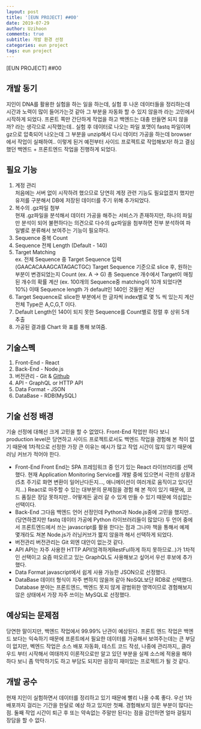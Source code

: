 ```yaml
---
layout: post
title: '[EUN PROJECT] ##00'
date: 2019-07-29
author: Uzihoon
comments: true
subtitle: 개발 환경 선정
categories: eun project
tags: eun project
---
```


[EUN PROJECT] ##00

개발 동기
-----------
지인이 DNA를 활용한 실험을 하는 일을 하는데, 실험 후 나온 데이터들을 정리하는데 시간과 노력이 많이 들어가는것 같아 그 부분을 자동화 할 수 있지 않을까 라는 고민에서 시작하게 되었다.
프론트 쪽만 간단하게 작업을 하고 백엔드는 대충 만들면 되지 않을까? 라는 생각으로 시작했는데.. 실험 후 데이터로 나오는 파일 포맷이 fastq 파일이며 gz으로 압축되어 나오는데 그 부분을 unzip해서 다시 데이터 가공을 하는데 browser에서 작업이 실패하여.. 이렇게 된거 예전부터 사이드 프로젝트로 작업해보자! 하고 결심했던 백엔드 + 프론트엔드 작업을 진행하게 되었다.

필요 기능
-----------
1. 계정 관리<br/>
처음에는 서버 없이 시작하려 했으므로 당연히 계정 관련 기능도 필요없겠지 했지만 유저를 구분해서 DB에 저장된 데이터를 주기 위해 추가되었다.
2. 복수의 .gz파일 첨부<br/>
현재 .gz파일을 분석해서 데이터 가공을 해주는 서비스가 존재하지만, 하나의 파일만 분석이 되어 불편하다는 의견으로 다수의 gz파일을 첨부하면 전부 분석하여 파일별로 분류해서 보여주는 기능이 필요하다.
3. Sequence 중복 Count<br/>
4. Sequence 전체 Length (Default - 140)<br/>
5. Target Matching<br/>
ex. 전체 Sequence 중 Target Sequence 입력(GAACACAAAGCATAGACTGC) Target Sequence 기준으로 slice 후, 원하는 부분이 변경되었는지 Count (ex. A -> G) 총 Sequence 개수에서 Target이 매칭된 개수의 확률 계산 (ex. 100개의 Sequence중 matching이 10개 되었다면 10%) 이때 Sequence length 가 default인 140인 것들만 계산
6. Target Sequence로 slice한 부분에서 한 글자씩 index별로 몇 % 씩 있는지 계산<br/>
전체 Type은 A,C,G,T 이다.
7. Default Length인 140이 되지 못한 Sequence를 Count별로 정렬 후 상위 5개 추출<br/>
8. 가공된 결과를 Chart 와 표를 통해 보여줌.

기술스펙
-----------
1. Front-End - React
2. Back-End - Node.js
3. 버전관리 - Git & [Github](https://github.com/Uzihoon/eun)
4. API - GraphQL or HTTP API
5. Data Format - JSON
6. DataBase - RDB(MySQL)

기술 선정 배경
-----------
기술 선정에 대해선 크게 고민을 할 수 없었다. Front-End 작업만 하다 보니 production level은 당연하고 사이드 프로젝트로서도 백엔드 작업을 경험해 본 적이 없기 때문에 1차적으로 선정한 가장 큰 이유는 예시가 많고 작업 시간이 많지 않기 때문에 러닝 커브가 적어야 한다.
- Front-End
Front End는 SPA 프레임워크 중 인기 있는 React 라이브러리를 선택했다. 현재 Application Monitoring Service를 개발 중에 있으면서 극한의 상황과(5초 주기로 화면 변환이 일어난다든지..., 애니메이션이 여러개로 움직이고 있다던지...) React로 마주할 수 있는 대부분의 문제점을 경험 해 본 적이 있기 때문에, 코드 품질은 장담 못하지만.. 어떻게든 굴러 갈 수 있게 만들 수 있기 때문에 의심없는 선택이다.
- Back-End
그다음 백엔드 언어 선정인데 Python과 Node.js중에 고민을 했지만.. (당연하겠지만 fastq 데이터 가공에 Python 라이브러리들이 많았다) 두 언어 중에서 프론트엔드에서 쓰는 javascript를 활용 한다는 점과 그나마 책을 통해서 예제 몇개라도 쳐본 Node.js가 러닝커브가 짧지 않을까 해서 선택하게 되었다. 
- 버전관리
버전관리는 Git 외엔 대안이 없는것 같다. 
- API
API는 자주 사용한 HTTP API(엄격하게RestFul하게 하지 못하므로..)가 1차적인 선택이고 요즘 떠오르고 있는 GraphQL도 사용해보고 싶어서 우선 후보에 추가했다.
- Data Format
javascript에서 쉽게 사용 가능한 JSON으로 선정했다.
- DataBase
데이터 형식이 자주 변하지 않을꺼 같아 NoSQL보단 RDB로 선택했다. Database 분야는 프론트엔드, 백엔드 못지 않게 광범위한 영역이므로 경험해보지 않은 상태에서 가장 자주 쓰이는 MySQL로 선정했다.

예상되는 문제점
-----------
당연한 말이지만, 백엔드 작업에서 99.99% 난관이 예상된다. 프론트 엔드 작업은 백엔드 보다는 익숙하기 때문에 프론트에서 필요한 데이터를 가공해서 보여주는데는 큰 부담이 없지만, 벡엔드 작업은 소스 배포 자동화, 테스트 코드 작성, 나중에 관리까지,, 클라우드 부터 시작해서 여태까지 이론적으로만 알고 있던 부분을 실제 소스에 적용을 해야 하다 보니 좀 막막하기도 하고 부담도 되지만 굉장히 재미있는 프로젝트가 될 것 같다.

개발 공수
-----------
현재 지인이 실험하면서 데이터를 정리하고 있기 때문에 빨리 나올 수록 좋다. 우선 1차 배포까지 걸리는 기간을 한달로 예상 하고 있지만 첫째. 경험해보지 않은 부분이 많다는 점. 둘째 작업 시간이 퇴근 후 또는 약속없는 주말만 된다는 점을 감안하면 얼마 걸릴지 장담을 할 수 없다.